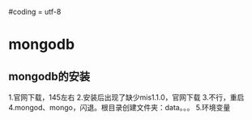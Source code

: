#coding = utf-8

# mongodb

## mongodb的安装

1.官网下载，145左右
2.安装后出现了缺少mis1.1.0，官网下载
3.不行，重启
4.mongod、mongo，闪退。根目录创建文件夹：data。。。
5.环境变量

